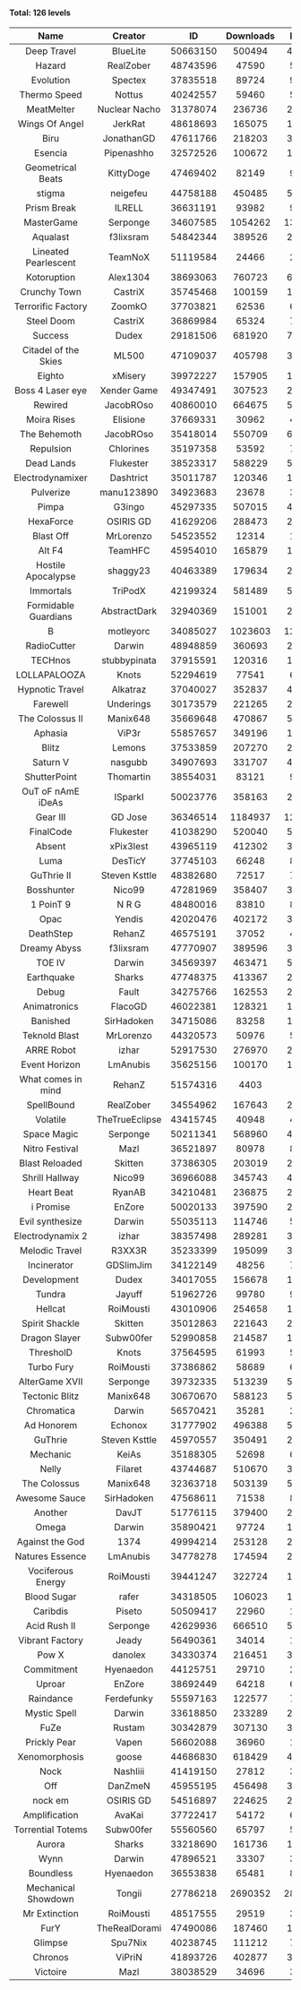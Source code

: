 #### Total: 126 levels

| Name | Creator | ID | Downloads | Likes |
|:---:|:---:|:---:|:---:|:---:|
| Deep Travel | BlueLite | 50663150 | 500494 | 45092
| Hazard | RealZober | 48743596 | 47590 | 5158
| Evolution | Spectex | 37835518 | 89724 | 9009
| Thermo Speed | Nottus | 40242557 | 59460 | 5548
| MeatMelter | Nuclear Nacho | 31378074 | 236736 | 25041
| Wings Of Angel | JerkRat | 48618693 | 165075 | 17104
| Biru | JonathanGD | 47611766 | 218203 | 30182
| Esencia | Pipenashho | 32572526 | 100672 | 12224
| Geometrical Beats | KittyDoge | 47469402 | 82149 | 9911
| stigma | neigefeu | 44758188 | 450485 | 52053
| Prism Break | ILRELL | 36631191 | 93982 | 9918
| MasterGame | Serponge | 34607585 | 1054262 | 130281
| Aqualast | f3lixsram | 54842344 | 389526 | 26116
| Lineated Pearlescent | TeamNoX | 51119584 | 24466 | 2938
| Kotoruption | Alex1304 | 38693063 | 760723 | 67796
| Crunchy Town | CastriX | 35745468 | 100159 | 13811
| Terrorific Factory | ZoomkO | 37703821 | 62536 | 6252
| Steel Doom | CastriX | 36869984 | 65324 | 7942
| Success | Dudex | 29181506 | 681920 | 77624
| Citadel of the Skies | ML500 | 47109037 | 405798 | 32397
| Eighto | xMisery | 39972227 | 157905 | 13863
| Boss 4 Laser eye | Xender Game | 49347491 | 307523 | 26628
| Rewired | JacobROso | 40860010 | 664675 | 50980
| Moira Rises | Elisione | 37669331 | 30962 | 4618
| The Behemoth | JacobROso | 35418014 | 550709 | 64326
| Repulsion | Chlorines | 35197358 | 53592 | 7120
| Dead Lands | Flukester | 38523317 | 588229 | 59877
| Electrodynamixer | Dashtrict | 35011787 | 120346 | 16772
| Pulverize | manu123890 | 34923683 | 23678 | 3705
| Pimpa | G3ingo | 45297335 | 507015 | 42254
| HexaForce | OSIRIS GD | 41629206 | 288473 | 22576
| Blast Off | MrLorenzo | 54523552 | 12314 | 1348
| Alt F4 | TeamHFC | 45954010 | 165879 | 13798
| Hostile Apocalypse | shaggy23 | 40463389 | 179634 | 25847
| Immortals | TriPodX | 42199324 | 581489 | 51337
| Formidable Guardians | AbstractDark | 32940369 | 151001 | 21704
| B | motleyorc | 34085027 | 1023603 | 124118
| RadioCutter | Darwin | 48948859 | 360693 | 25661
| TECHnos | stubbypinata | 37915591 | 120316 | 13646
| LOLLAPALOOZA | Knots | 52294619 | 77541 | 6736
| Hypnotic Travel | Alkatraz | 37040027 | 352837 | 48538
| Farewell | Underings | 30173579 | 221265 | 28142
| The Colossus II | Manix648 | 35669648 | 470867 | 52017
| Aphasia | ViP3r | 55857657 | 349196 | 17170
| Blitz | Lemons | 37533859 | 207270 | 24924
| Saturn V | nasgubb | 34907693 | 331707 | 41237
| ShutterPoint | Thomartin | 38554031 | 83121 | 9535
| OuT oF nAmE iDeAs | ISparkI | 50023776 | 358163 | 28076
| Gear III | GD Jose | 36346514 | 1184937 | 120537
| FinalCode | Flukester | 41038290 | 520040 | 51215
| Absent | xPix3lest | 43965119 | 412302 | 31943
| Luma | DesTicY | 37745103 | 66248 | 8309
| GuThrie II | Steven Ksttle | 48382680 | 72517 | 7463
| Bosshunter | Nico99 | 47281969 | 358407 | 31857
| 1 PoinT 9 | N R G | 48480016 | 83810 | 8181
| Opac | Yendis | 42020476 | 402172 | 39562
| DeathStep | RehanZ | 46575191 | 37052 | 4108
| Dreamy Abyss | f3lixsram | 47770907 | 389596 | 30990
| TOE IV | Darwin | 34569397 | 463471 | 54002
| Earthquake  | Sharks | 47748375 | 413367 | 23089
| Debug | Fault | 34275766 | 162553 | 20028
| Animatronics | FlacoGD | 46022381 | 128321 | 13264
| Banished | SirHadoken | 34715086 | 83258 | 10481
| Teknold Blast | MrLorenzo | 44320573 | 50976 | 5086
| ARRE Robot | izhar | 52917530 | 276970 | 26017
| Event Horizon | LmAnubis | 35625156 | 100170 | 12131
| What comes in mind | RehanZ | 51574316 | 4403 | 423
| SpellBound | RealZober | 34554962 | 167643 | 22628
| Volatile | TheTrueEclipse | 43415745 | 40948 | 4154
| Space Magic | Serponge | 50211341 | 568960 | 47635
| Nitro Festival | Mazl | 36521897 | 80978 | 8570
| Blast Reloaded | Skitten | 37386305 | 203019 | 22066
| Shrill Hallway | Nico99 | 36966088 | 345743 | 45616
| Heart Beat | RyanAB | 34210481 | 236875 | 29128
| i Promise | EnZore | 50020133 | 397590 | 23700
| Evil synthesize | Darwin | 55035113 | 114746 | 5646
| Electrodynamix 2 | izhar | 38357498 | 289281 | 33723
| Melodic Travel | R3XX3R | 35233399 | 195099 | 31873
| Incinerator | GDSlimJim | 34122149 | 48256 | 7271
| Development | Dudex | 34017055 | 156678 | 17924
| Tundra | Jayuff | 51962726 | 99780 | 9627
| Hellcat | RoiMousti | 43010906 | 254658 | 18305
| Spirit Shackle | Skitten | 35012863 | 221643 | 29382
| Dragon Slayer | Subw00fer | 52990858 | 214587 | 16954
| ThresholD | Knots | 37564595 | 61993 | 5440
| Turbo Fury | RoiMousti | 37386862 | 58689 | 6773
| AlterGame XVII | Serponge | 39732335 | 513239 | 53197
| Tectonic Blitz | Manix648 | 30670670 | 588123 | 59951
| Chromatica | Darwin | 56570421 | 35281 | 2509
| Ad Honorem | Echonox | 31777902 | 496388 | 50820
| GuThrie | Steven Ksttle | 45970557 | 350491 | 26704
| Mechanic | KeiAs | 35188305 | 52698 | 6506
| Nelly | Filaret | 43744687 | 510670 | 35884
| The Colossus | Manix648 | 32363718 | 503139 | 53168
| Awesome Sauce | SirHadoken | 47568611 | 71538 | 8030
| Another | DavJT | 51776115 | 379400 | 28805
| Omega | Darwin | 35890421 | 97724 | 12117
| Against the God | 1374 | 49994214 | 253128 | 25522
| Natures Essence | LmAnubis | 34778278 | 174594 | 22759
| Vociferous Energy | RoiMousti | 39441247 | 322724 | 13082
| Blood Sugar | rafer | 34318505 | 106023 | 13128
| Caribdis | Piseto | 50509417 | 22960 | 1948
| Acid Rush II | Serponge | 42629936 | 666510 | 55881
| Vibrant Factory | Jeady | 56490361 | 34014 | 1750
| Pow X | danolex | 34330374 | 216451 | 31814
| Commitment | Hyenaedon | 44125751 | 29710 | 2007
| Uproar | EnZore | 38692449 | 64218 | 6232
| Raindance | Ferdefunky | 55597163 | 122577 | 7467
| Mystic Spell | Darwin | 33618850 | 233289 | 26385
| FuZe | Rustam | 30342879 | 307130 | 30975
| Prickly Pear | Vapen | 56602088 | 36960 | 1852
| Xenomorphosis | goose | 44686830 | 618429 | 45460
| Nock | NashIiii | 41419150 | 27812 | 3170
| Off | DanZmeN | 45955195 | 456498 | 39142
| nock em | OSIRIS GD | 54516897 | 224625 | 22841
| Amplification | AvaKai | 37722417 | 54172 | 6523
| Torrential Totems | Subw00fer | 55560560 | 65797 | 5339
| Aurora | Sharks | 33218690 | 161736 | 17031
| Wynn | Darwin | 47896521 | 33307 | 3962
| Boundless | Hyenaedon | 36553838 | 65481 | 8207
| Mechanical Showdown | Tongii | 27786218 | 2690352 | 282030
| Mr Extinction | RoiMousti | 48517555 | 29519 | 3263
| FurY | TheRealDorami | 47490086 | 187460 | 19318
| Glimpse | Spu7Nix | 40238745 | 111212 | 7740
| Chronos | ViPriN | 41893726 | 402877 | 35653
| Victoire | Mazl | 38038529 | 34696 | 3732
